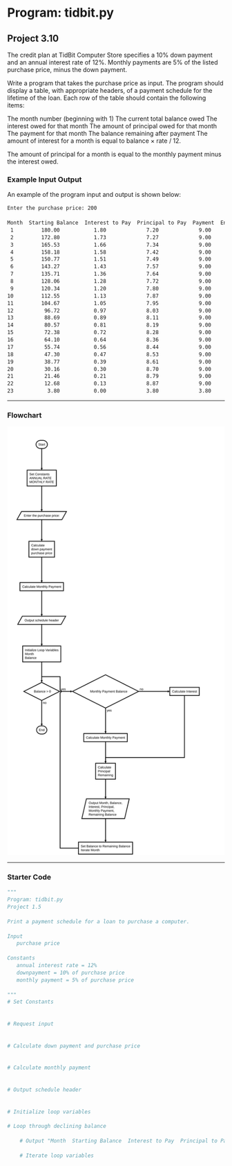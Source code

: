 # Program: tidbit.py

## Project 3.10

The credit plan at TidBit Computer Store specifies a 10% down payment and an annual interest rate of 12%. Monthly payments are 5% of the listed purchase price, minus the down payment.

Write a program that takes the purchase price as input. The program should display a table, with appropriate headers, of a payment schedule for the lifetime of the loan. Each row of the table should contain the following items:

The month number (beginning with 1)
The current total balance owed
The interest owed for that month
The amount of principal owed for that month
The payment for that month
The balance remaining after payment
The amount of interest for a month is equal to balance × rate / 12.

The amount of principal for a month is equal to the monthly payment minus the interest owed.

### Example Input Output

An example of the program input and output is shown below:

```bash
Enter the purchase price: 200

Month  Starting Balance  Interest to Pay  Principal to Pay  Payment  Ending Balance
 1         180.00           1.80             7.20             9.00           172.80
 2         172.80           1.73             7.27             9.00           165.53
 3         165.53           1.66             7.34             9.00           158.18
 4         158.18           1.58             7.42             9.00           150.77
 5         150.77           1.51             7.49             9.00           143.27
 6         143.27           1.43             7.57             9.00           135.71
 7         135.71           1.36             7.64             9.00           128.06
 8         128.06           1.28             7.72             9.00           120.34
 9         120.34           1.20             7.80             9.00           112.55
10         112.55           1.13             7.87             9.00           104.67
11         104.67           1.05             7.95             9.00            96.72
12          96.72           0.97             8.03             9.00            88.69
13          88.69           0.89             8.11             9.00            80.57
14          80.57           0.81             8.19             9.00            72.38
15          72.38           0.72             8.28             9.00            64.10
16          64.10           0.64             8.36             9.00            55.74
17          55.74           0.56             8.44             9.00            47.30
18          47.30           0.47             8.53             9.00            38.77
19          38.77           0.39             8.61             9.00            30.16
20          30.16           0.30             8.70             9.00            21.46
21          21.46           0.21             8.79             9.00            12.68
22          12.68           0.13             8.87             9.00             3.80
23           3.80           0.00             3.80             3.80             0.00
```
---

### Flowchart

![tidbit flowchart](tidbit.flow.svg)

---

### Starter Code

```python
"""
Program: tidbit.py
Project 1.5

Print a payment schedule for a loan to purchase a computer.

Input
   purchase price

Constants
   annual interest rate = 12%
   downpayment = 10% of purchase price
   monthly payment = 5% of purchase price
   
"""
# Set Constants


# Request input


# Calculate down payment and purchase price


# Calculate monthly payment


# Output schedule header


# Initialize loop variables

# Loop through declining balance

    # Output "Month  Starting Balance  Interest to Pay  Principal to Pay  Payment  Ending Balance" on this iteration

    # Iterate loop variables

```
